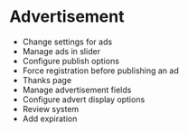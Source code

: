 # Advertisement

-   Change settings for ads
-   Manage ads in slider
-   Configure publish options
-   Force registration before publishing an ad
-   Thanks page
-   Manage advertisement fields
-   Configure advert display options
-   Review system
-   Add expiration
